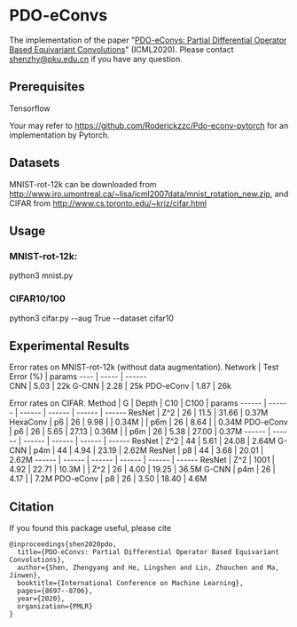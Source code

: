 # PDO-eConvs
The implementation of the paper "[PDO-eConvs: Partial Differential Operator Based Equivariant Convolutions](https://arxiv.org/pdf/2007.10408.pdf)" (ICML2020).
Please contact shenzhy@pku.edu.cn if you have any question.

## Prerequisites
Tensorflow

Your may refer to https://github.com/Roderickzzc/Pdo-econv-pytorch for an implementation by Pytorch.

## Datasets
MNIST-rot-12k can be downloaded from http://www.iro.umontreal.ca/~lisa/icml2007data/mnist_rotation_new.zip, and CIFAR from http://www.cs.toronto.edu/~kriz/cifar.html

## Usage
### MNIST-rot-12k:
python3 mnist.py

### CIFAR10/100
python3 cifar.py --aug True --dataset cifar10


## Experimental Results
Error rates on MNIST-rot-12k (without data augmentation).
Network  | Test Error (%)  | params
 ---- | ----- | ------  
 CNN  | 5.03 | 22k 
 G-CNN  | 2.28 | 25k
 PDO-eConv  | 1.87 | 26k
 
Error rates on CIFAR.
Method  | G | Depth | C10 | C100  | params
------ | ------ | ------ | ------ | ------ | ------
ResNet | Z^2 | 26 | 11.5 | 31.66 | 0.37M
HexaConv | p6 | 26 | 9.98 |  | 0.34M
| | p6m | 26 | 8.64 |  | 0.34M
PDO-eConv | p6 | 26 | 5.65 | 27.13 | 0.36M
| | p6m | 26 | 5.38 | 27.00 | 0.37M
------ | ------ | ------ | ------ | ------ | ------
ResNet | Z^2 | 44 | 5.61 | 24.08 | 2.64M
G-CNN | p4m | 44 | 4.94 | 23.19 | 2.62M
ResNet | p8 | 44 | 3.68 | 20.01 | 2.62M
------ | ------ | ------ | ------ | ------ | ------
ResNet | Z^2 | 1001 | 4.92 | 22.71 | 10.3M
| | Z^2 | 26 | 4.00 | 19.25 | 36.5M
G-CNN | p4m | 26 | 4.17 |  | 7.2M
PDO-eConv | p8 | 26 | 3.50 | 18.40 | 4.6M


## Citation

If you found this package useful, please cite
```
@inproceedings{shen2020pdo,
  title={PDO-eConvs: Partial Differential Operator Based Equivariant Convolutions},
  author={Shen, Zhengyang and He, Lingshen and Lin, Zhouchen and Ma, Jinwen},
  booktitle={International Conference on Machine Learning},
  pages={8697--8706},
  year={2020},
  organization={PMLR}
}
```
